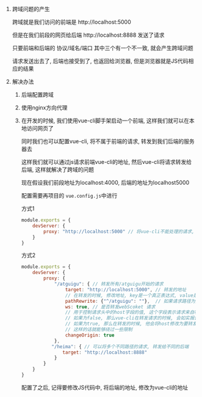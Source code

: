 1. 跨域问题的产生

    跨域就是我们访问的前端是 http://localhost:5000
    
    但是在我们前段的网页给后端 http://localhost:8888 发送了请求

    只要前端和后端的 协议/域名/端口 其中三个有一个不一致, 就会产生跨域问题

    请求发送出去了, 后端也接受到了, 也返回给浏览器, 但是浏览器就是JS代码相应的结果

2. 解决办法

   1. 后端配置跨域
   2. 使用nginx方向代理
   3. 在开发的时候, 我们使用vue-cli脚手架启动一个前端, 这样我们就可以在本地访问网页了

        同时我们也可以配置vue-cli, 将不属于前端的请求, 转发到我们后端的服务器去
        
        这样我们就可以通过js请求前端vue-cli的地址, 然后vue-cli将请求转发给后端, 这样就解决了跨域的问题
        
        现在假设我们前段地址为localhost:4000, 后端的地址为localhost5000

        配置需要再项目的 `vue.config.js`中进行

        方式1

        ~~~js
        module.exports = {
            devServer: {
                proxy: "http://localhost:5000" // 将vue-cli不能处理的请求, 转发到后端的5000端口去
            } 
        }
        ~~~
      
        方式2

        ~~~js
        module.exports = {
            devServer: {
                proxy: {
                    "/atguigu": { // 转发所有/atguigu开始的请求
                        target: "http://localhost:5000", // 转发的地址
                        // 在转发的时候, 修改地址, key是一个真正表达式, value是要修改的值
                        pathRewrite: {"^/atguigu": ""},  // 如果请求路径为/atguigu/student, 那么他会修改为/student
                        ws: true, // 是否转发webScoket 请求
                        // 用于控制请求头中的host字段的值, 这个字段表示请求来自哪里
                        // 如果为false, 那么vue-cli在转发请求的时候, 会如实报告自己来源为localhost4000
                        // 如果为true, 那么在转发的时候, 他会将host修改为要转发的后端的host, 即localhost5000
                        // 这样的话就能够绕过一些限制
                        changeOrigin: true
                    },
                   "/heima": { // 可以将多个不同路径的请求, 转发给不同的后端
                       target: "http://localhost:8888"
                    }
                }
            }
        }
        ~~~
      配置了之后, 记得要修改JS代码中, 将后端的地址, 修改为vue-cli的地址
        